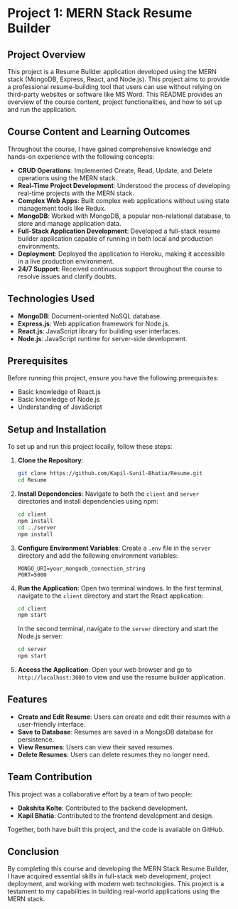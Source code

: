 # Project 1: MERN Stack Resume Builder

## Project Overview

This project is a Resume Builder application developed using the MERN stack (MongoDB, Express, React, and Node.js). This project aims to provide a professional resume-building tool that users can use without relying on third-party websites or software like MS Word. This README provides an overview of the course content, project functionalities, and how to set up and run the application.

## Course Content and Learning Outcomes

Throughout the course, I have gained comprehensive knowledge and hands-on experience with the following concepts:

- **CRUD Operations**: Implemented Create, Read, Update, and Delete operations using the MERN stack.
- **Real-Time Project Development**: Understood the process of developing real-time projects with the MERN stack.
- **Complex Web Apps**: Built complex web applications without using state management tools like Redux.
- **MongoDB**: Worked with MongoDB, a popular non-relational database, to store and manage application data.
- **Full-Stack Application Development**: Developed a full-stack resume builder application capable of running in both local and production environments.
- **Deployment**: Deployed the application to Heroku, making it accessible in a live production environment.
- **24/7 Support**: Received continuous support throughout the course to resolve issues and clarify doubts.

## Technologies Used

- **MongoDB**: Document-oriented NoSQL database.
- **Express.js**: Web application framework for Node.js.
- **React.js**: JavaScript library for building user interfaces.
- **Node.js**: JavaScript runtime for server-side development.

## Prerequisites

Before running this project, ensure you have the following prerequisites:

- Basic knowledge of React.js
- Basic knowledge of Node.js
- Understanding of JavaScript

## Setup and Installation

To set up and run this project locally, follow these steps:

1. **Clone the Repository**:
    ```bash
    git clone https://github.com/Kapil-Sunil-Bhatia/Resume.git
    cd Resume
    ```

2. **Install Dependencies**:
    Navigate to both the `client` and `server` directories and install dependencies using npm:
    ```bash
    cd client
    npm install
    cd ../server
    npm install
    ```

3. **Configure Environment Variables**:
    Create a `.env` file in the `server` directory and add the following environment variables:
    ```env
    MONGO_URI=your_mongodb_connection_string
    PORT=5000
    ```

4. **Run the Application**:
    Open two terminal windows. In the first terminal, navigate to the `client` directory and start the React application:
    ```bash
    cd client
    npm start
    ```
    In the second terminal, navigate to the `server` directory and start the Node.js server:
    ```bash
    cd server
    npm start
    ```

5. **Access the Application**:
    Open your web browser and go to `http://localhost:3000` to view and use the resume builder application.

## Features

- **Create and Edit Resume**: Users can create and edit their resumes with a user-friendly interface.
- **Save to Database**: Resumes are saved in a MongoDB database for persistence.
- **View Resumes**: Users can view their saved resumes.
- **Delete Resumes**: Users can delete resumes they no longer need.

## Team Contribution
This project was a collaborative effort by a team of two people:
- **Dakshita Kolte**: Contributed to the backend development.
- **Kapil Bhatia**: Contributed to the frontend development and design.

Together, both have built this project, and the code is available on GitHub.
## Conclusion

By completing this course and developing the MERN Stack Resume Builder, I have acquired essential skills in full-stack web development, project deployment, and working with modern web technologies. This project is a testament to my capabilities in building real-world applications using the MERN stack.

